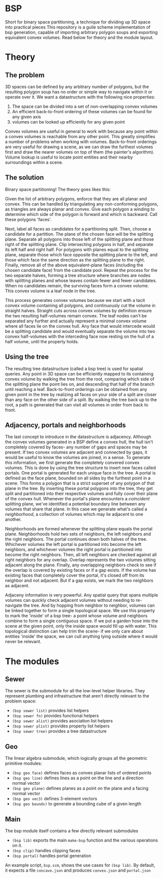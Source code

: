 # BSP

Short for binary space partitioning, a technique for dividing up 3D space into practical pieces
This repository is a guile scheme implementation of bsp generation, capable of importing arbitrary polygon soups and exporting equivalent convex volumes.
Read below for theory and the module layout.

# Theory
## The problem
3D spaces can be defined by any arbitrary number of polygons, but the resulting polygon soup has no order
or simple way to navigate within it or operate over it. We want a datastructure with the following nice properties:

1. The space can be divided into a set of non-overlapping convex volumes
2. An efficient back-to-front ordering of these volumes can be found for any given axis
2. volumes can be looked up efficiently for any given point

Convex volumes are useful in general to work with because any point within a convex volumes is reachable from any other point.
This greatly simplifies a number of problems when working with volumes. Back-to-front orderings are very useful for drawing
a scene, as we can draw the furthest volumes first and draw the nearer volumes on top of them (the painter's algorithm). Volume
lookup is useful to locate point entities and their nearby surroundings within a scene.

## The solution
Binary space partitioning! The theory goes likes this:

Given the list of arbitrary polygons, enforce that they are all planar and convex. This can be handled by triangulating
any non-conforming polygons, as triangles are always planar and convex. Give each polygon a winding to determine which side of the polygon is forward and which is backward. Call these polygons 'faces'.

Next, label all faces as candidates for a partitioning split.
Then, choose a candidate for a partition. The plane of the chosen face will be the splitting plane.
Separate all polygons into those left of the splitting plane and those right of the splitting plane.
Clip intersecting polygons in half, and separate its left half and right half.
For polygons with planes equal to the splitting plane, separate those which face opposite the splitting plane to the left, and those which face the same direction as the splitting plane to the right.
Finally, remove all of the above equivalent-plane faces (including the chosen candidate face) from the candidate pool.
Repeat the process for the two separate halves, forming a tree structure where branches are nodes with splitting planes and whose leaves contain fewer and fewer candidates.
When no candidates remain, the surviving faces form a convex volume. This convex volume is a leaf node in the tree.

This process generates convex volumes because we start with a tacit convex volume containing all polygons, and continuously cut the volume in straight halves.
Straight cuts across convex volumes by definition ensure the two resulting half-volumes remain convex. The leaf nodes can't be separated any further and actually
represent a minimal convex volume where all faces lie on the convex hull. Any face that would intercede would be a splitting candidate and would eventually
separate the volume into two convex half-volumes with the interceding face now resting on the hull of a half volume, until the property holds.

## Using the tree
The resulting tree datastructure (called a bsp tree) is used for spatial queries. Any point in 3D space can be efficiently mapped to its containing convex volume
by walking the tree from the root, comparing which side of the splitting plane the point lies on, and descending that half of the branch until reaching a leaf.
Back-to-front orderings can be obtained from any given point in the tree by realizing all faces on your side of a split are closer than any face on the other
side of a split. By walking the tree back up to the root, a path is generated that can visit all volumes in order from back to front.

## Adjacency, portals and neighborhoods
The last concept to introduce in the datastructure is adjacency. Although the convex volumes generated in a BSP define a convex hull, the hull isn't completely
covered by faces- any number of gaps and spaces may be present. If two convex volumes are adjacent and connected by gaps, it would be useful to know the volumes
are joined, in a sense. To generate this information, we first generate the completely convered convex volumes.
This is done by using the tree structure to insert new faces called portals. One portal is generated for each unique face in the tree. A portal is defined as the face plane, bounded on all sides by the furthest point in a scene. This forms a polygon that is a strict superset of any polygon of that plane in the tree.
By inserting these portal polygons into the tree, they get split and partitioned into their respective volumes and fully cover their plane of the convex hull.
Whenever the portal's plane encounters a _coincident_ splitting plane, we've identified a potential boundary line between any volumes that share that plane.
In this case we generate what's called a _neighborhood_, a collection of volumes which may lie adjacent to one another.

Neighborhoods are formed whenever the splitting plane equals the portal plane. Neighborhoods hold two sets of neighbors, the left neighbors and the right neighbors.
The portal continues down both halves of the tree. Whichever volumes the left portal is partitioned into become the left neighbors, and whichever volumes
the right portal is partitioned into become the right neighbors. Then, all left neighbors are checked against all right neighbors for any overlap. Overlap
represents the two volumes sitting adjacent along the plane. Finally, any overlapping neighbors check to see if the overlap is covered by existing faces or if
a gap exists. If the volume has existing faces that completely cover the portal, it's closed off from its neighbor and not adjacent. But if a gap exists,
we mark the two neighbors as adjacent.

Adjaceny information is very powerful. Any spatial query that spans multiple volumes can quickly check adjacent volumes without needing to re-navigate the tree. And
by hopping from neighbor to neighbor, volumes can be linked together to form a single topological space. We use this property to mark the 'inside' of a bsp tree- a point
whose volume and neighbors combine to form a single contiguous space. If we put a garden hose into the scene at the given point, only the inside space would fill up with water. This topological distinction can help trim the scene- if we only care about entities 'inside' the space, we can cull anything lying outside where it would never
be relevant.

# The modules
## Sewer
The sewer is the submodule for all the low-level helper libraries. They represent plumbing and infrastructure
that aren't directly relevant to the problem space:
- `(bsp sewer list)` provides list helpers
- `(bsp sewer fn)` provides functional helpers
- `(bsp sewer alist)` provides asociation list helpers
- `(bsp sewer plist)` provides property list helpers
- `(bsp sewer tree)` provides a tree datastructure

## Geo
The linear algebra submodule, which logically groups all the geometric primitive modules:
- `(bsp geo face)` defines faces as convex planar lists of ordered points
- `(bsp geo line)` defines lines as a point on the line and a direction normal vector
- `(bsp geo plane)` defines planes as a point on the plane and a facing normal vector
- `(bsp geo vec3)` defines 3-element vectors
- `(bsp geo bounds)` to generate a bounding cube of a given length

## Main
The bsp module itself contains a few directly relevant submodules
- `(bsp lib)` exports the main `make-bsp` function and the various operations on it.
- `(bsp clip)` handles clipping faces
- `(bsp portal)` handles portal generation

An example script, `bsp.scm`, shows the use cases for `(bsp lib)`. By default,
it expects a file `concave.json` and produces `convex.json` and `portal.json`
